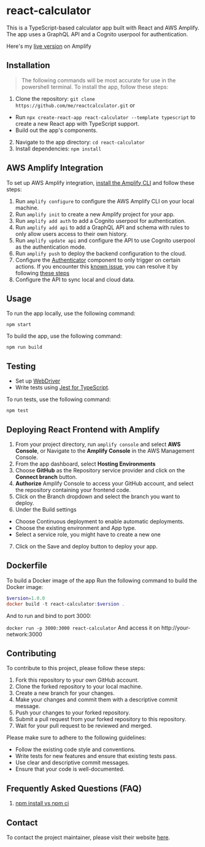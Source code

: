 # react-calculator

This is a TypeScript-based calculator app built with React and AWS Amplify. The app uses a GraphQL API and a Cognito userpool for authentication.

Here's my [live version](https://master.d24sr9e1xdl2rt.amplifyapp.com/) on Amplify

## Installation

> The following commands will be most accurate for use in the powershell terminal.
To install the app, follow these steps:

1. Clone the repository: `git clone https://github.com/me/reactcalculator.git` or
- Run `npx create-react-app react-calculator --template typescript` to create a new React app with TypeScript support.
- Build out the app's components.
2. Navigate to the app directory: `cd react-calculator`
3. Install dependencies: `npm install`

## AWS Amplify Integration

To set up AWS Amplify integration, [install the Amplify CLI](https://docs.amplify.aws/cli/start/install/) and follow these steps:

1. Run `amplify configure` to configure the AWS Amplify CLI on your local machine.
2. Run `amplify init` to create a new Amplify project for your app.
3. Run `amplify add auth` to add a Cognito userpool for authentication.
4. Run `amplify add api` to add a GraphQL API and schema with rules to only allow users access to their own history.
5. Run `amplify update api` and configure the API to use Cognito userpool as the authentication mode.
6. Run `amplify push` to deploy the backend configuration to the cloud.
7. Configure the [Authenticator](https://github.com/aws-amplify/amplify-ui#readme) component to only trigger on certain actions. 
If you encounter this [known issue](https://github.com/aws-amplify/amplify-js/issues/4257), you can resolve it by following [these steps](https://github.com/aws-amplify/amplify-js/issues/4257#issuecomment-622288820)
8. Configure the API to sync local and cloud data. 


## Usage

To run the app locally, use the following command:

`npm start`

To build the app, use the following command:

`npm run build`

## Testing

 - Set up [WebDriver](https://www.selenium.dev/documentation/webdriver/)
 - Write tests using [Jest for TypeScript](https://www.npmjs.com/package/@types/jest).

To run tests, use the following command:

`npm test`

## Deploying React Frontend with Amplify
1. From your project directory, run `amplify console` and select **AWS Console**, or
    Navigate to the **Amplify Console** in the AWS Management Console.
2. From the app dashboard, select **Hosting Environments**
3. Choose **GitHub** as the Repository service provider and click on the **Connect branch** button.
4. **Authorize** Amplify Console to access your GitHub account, and select the repository containing your frontend code.
5. Click on the Branch dropdown and select the branch you want to deploy.
6. Under the Build settings
 - Choose Continuous deployment to enable automatic deployments.
 - Choose the existing environment and App type.
 - Select a service role, you might have to create a new one
7. Click on the Save and deploy button to deploy your app.

## Dockerfile

To build a Docker image of the app
Run the following command to build the Docker image:

```powershell
$version=1.0.0
docker build -t react-calculator:$version .
```

And to run and bind to port 3000:

`docker run -p 3000:3000 react-calculator`
 And  access it on http://your-network:3000

## Contributing

To contribute to this project, please follow these steps:

1. Fork this repository to your own GitHub account.
2. Clone the forked repository to your local machine.
3. Create a new branch for your changes.
4. Make your changes and commit them with a descriptive commit message.
5. Push your changes to your forked repository.
6. Submit a pull request from your forked repository to this repository.
7. Wait for your pull request to be reviewed and merged.

Please make sure to adhere to the following guidelines:

- Follow the existing code style and conventions.
- Write tests for new features and ensure that existing tests pass.
- Use clear and descriptive commit messages.
- Ensure that your code is well-documented.

## Frequently Asked Questions (FAQ)

1. [npm install vs npm ci](https://stackoverflow.com/questions/52499617/what-is-the-difference-between-npm-install-and-npm-ci)

## Contact

To contact the project maintainer, please visit their website [here](https://adok0001.github.io/#contact).
